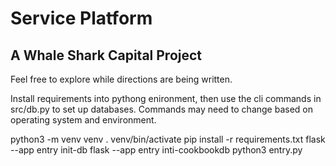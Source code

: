 Service Platform
================

A Whale Shark Capital Project
-----------------------------

Feel free to explore while directions are being written.

Install requirements into pythong enironment, then use the cli commands in src/db.py to set up databases. Commands may need to change based on operating system and environment.

python3 -m venv venv
. venv/bin/activate
pip install -r requirements.txt
flask --app entry init-db
flask --app entry inti-cookbookdb
python3 entry.py